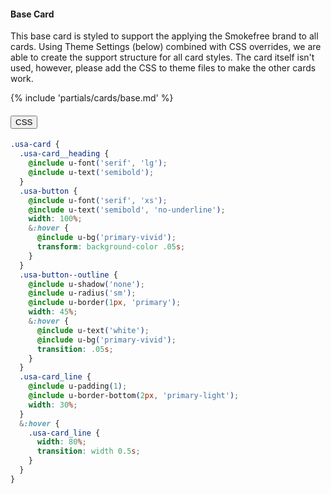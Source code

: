 #### Base Card
This base card is styled to support the applying the Smokefree brand to all cards. Using Theme Settings (below) combined with CSS overrides, we are able to create the support structure for all card styles. The card itself isn't used, however, please add the CSS to theme files to make the other cards work.



{% include 'partials/cards/base.md' %}

<div class="usa-accordion">
  <h4 class="usa-accordion__heading">
    <button
      type="button"
      class="usa-accordion__button"
      aria-expanded="false"
      aria-controls="a1"
    >
      CSS
    </button>
  </h4>
  <div id="a1" class="usa-accordion__content usa-prose">

  ```css
  .usa-card {
    .usa-card__heading {
      @include u-font('serif', 'lg');
      @include u-text('semibold');
    }
    .usa-button {
      @include u-font('serif', 'xs');
      @include u-text('semibold', 'no-underline');
      width: 100%;
      &:hover {
        @include u-bg('primary-vivid');
        transform: background-color .05s;
      }
    }
    .usa-button--outline {
      @include u-shadow('none');
      @include u-radius('sm');
      @include u-border(1px, 'primary');
      width: 45%;
      &:hover {
        @include u-text('white');
        @include u-bg('primary-vivid');
        transition: .05s;
      }
    }
    .usa-card_line {
      @include u-padding(1);
      @include u-border-bottom(2px, 'primary-light');
      width: 30%;
    }
    &:hover {
      .usa-card_line {
        width: 80%;
        transition: width 0.5s;
      }
    }
  }
  ```
  </div>
</div>